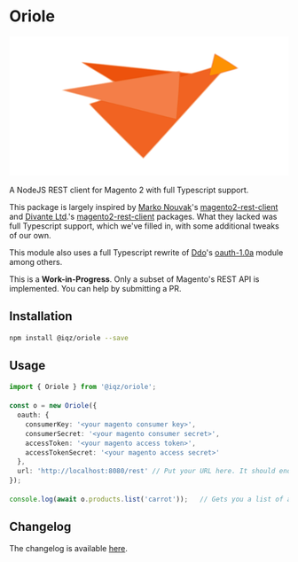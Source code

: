 # Oriole

![oriole-logo][logo]

A NodeJS REST client for Magento 2 with full Typescript support.

This package is largely inspired by [Marko Nouvak][m-nouvak]'s [magento2-rest-client][magento2-rest-client] and [Divante Ltd][divante-ltd].'s [magento2-rest-client][magento2-rest-client-divante] packages. What they lacked was full Typescript support, which we've filled in, with some additional tweaks of our own.

This module also uses a full Typescript rewrite of [Ddo][ddo]'s [oauth-1.0a][oauth-1-a] module among others.

This is a **Work-in-Progress**. Only a subset of Magento's REST API is implemented. You can help by submitting a PR.

## Installation

```bash
npm install @iqz/oriole --save
```

## Usage

```typescript
import { Oriole } from '@iqz/oriole';

const o = new Oriole({
  oauth: {
    consumerKey: '<your magento consumer key>',
    consumerSecret: '<your magento consumer secret>',
    accessToken: '<your magento access token>',
    accessTokenSecret: '<your magento access secret>'
  },
  url: 'http://localhost:8080/rest' // Put your URL here. It should end with '/rest'
});

console.log(await o.products.list('carrot'));   // Gets you a list of all products searchable by 'carrot'
```

## Changelog

The changelog is available [here][changelog].

[changelog]: ./CHANGELOG.md

[m-nouvak]: https://github.com/nouvak

[ddo]: https://github.com/ddo

[divante-ltd]: https://github.com/DivanteLtd

[magento2-rest-client]: https://github.com/nouvak/magento2-rest-client

[magento2-rest-client-divante]: https://github.com/DivanteLtd/magento2-rest-client

[oauth-1-a]: https://github.com/ddo/oauth-1.0a

[logo]: ./logo.png
